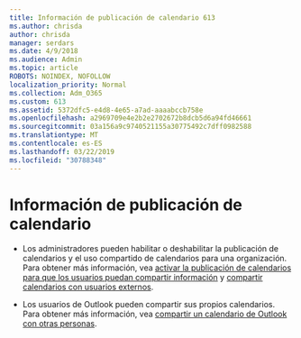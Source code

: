 ```yaml
---
title: Información de publicación de calendario 613
ms.author: chrisda
author: chrisda
manager: serdars
ms.date: 4/9/2018
ms.audience: Admin
ms.topic: article
ROBOTS: NOINDEX, NOFOLLOW
localization_priority: Normal
ms.collection: Adm_O365
ms.custom: 613
ms.assetid: 5372dfc5-e4d8-4e65-a7ad-aaaabccb758e
ms.openlocfilehash: a2969709e4e2b2e2702672b8dcb5d6a94fd46661
ms.sourcegitcommit: 03a156a9c9740521155a30775492c7dff0982588
ms.translationtype: MT
ms.contentlocale: es-ES
ms.lasthandoff: 03/22/2019
ms.locfileid: "30788348"
---
```

# <a name="calendar-publishing-information"></a>Información de publicación de calendario

- Los administradores pueden habilitar o deshabilitar la publicación de calendarios y el uso compartido de calendarios para una organización. Para obtener más información, vea [activar la publicación de calendarios para que los usuarios puedan compartir información](https://support.office.com/article/EB432E21-AAF0-466B-BF85-CEFEC0C7C4FC) y [compartir calendarios con usuarios externos](https://support.office.com/article/FB00DD4E-2D5F-4E8D-8FF4-94B2CF002BDD).
    
- Los usuarios de Outlook pueden compartir sus propios calendarios. Para obtener más información, vea [compartir un calendario de Outlook con otras personas](https://support.office.com/article/353ed2c1-3ec5-449d-8c73-6931a0adab88).
    

